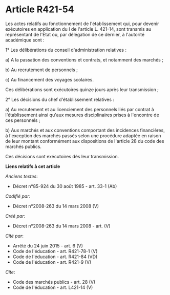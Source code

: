 # Article R421-54

Les actes relatifs au fonctionnement de l'établissement qui, pour devenir exécutoires en application du I de l'article L.
421-14, sont transmis au représentant de l'Etat ou, par délégation de ce dernier, à l'autorité académique sont : 

1° Les délibérations du conseil d'administration relatives : 

a) A la passation des conventions et contrats, et notamment des marchés ; 

b) Au recrutement de personnels ; 

c) Au financement des voyages scolaires. 

Ces délibérations sont exécutoires quinze jours après leur transmission ; 

2° Les décisions du chef d'établissement relatives : 

a) Au recrutement et au licenciement des personnels liés par contrat à l'établissement ainsi qu'aux mesures disciplinaires
prises à l'encontre de ces personnels ; 

b) Aux marchés et aux conventions comportant des incidences financières, à l'exception des marchés passés selon une procédure
adaptée en raison de leur montant conformément aux dispositions de l'article 28 du code des marchés publics. 

Ces décisions sont exécutoires dès leur transmission.

**Liens relatifs à cet article**

_Anciens textes_:

  - Décret n°85-924 du 30 août 1985 - art. 33-1 (Ab)

_Codifié par_:

  - Décret n°2008-263 du 14 mars 2008 (V)

_Créé par_:

  - Décret n°2008-263 du 14 mars 2008 - art. (V)

_Cité par_:

  - Arrêté du 24 juin 2015 - art. 6 (V)
  - Code de l'éducation - art. R421-78-1 (V)
  - Code de l'éducation - art. R421-84 (VD)
  - Code de l'éducation - art. R421-9 (V)

_Cite_:

  - Code des marchés publics - art. 28 (V)
  - Code de l'éducation - art. L421-14 (V)
